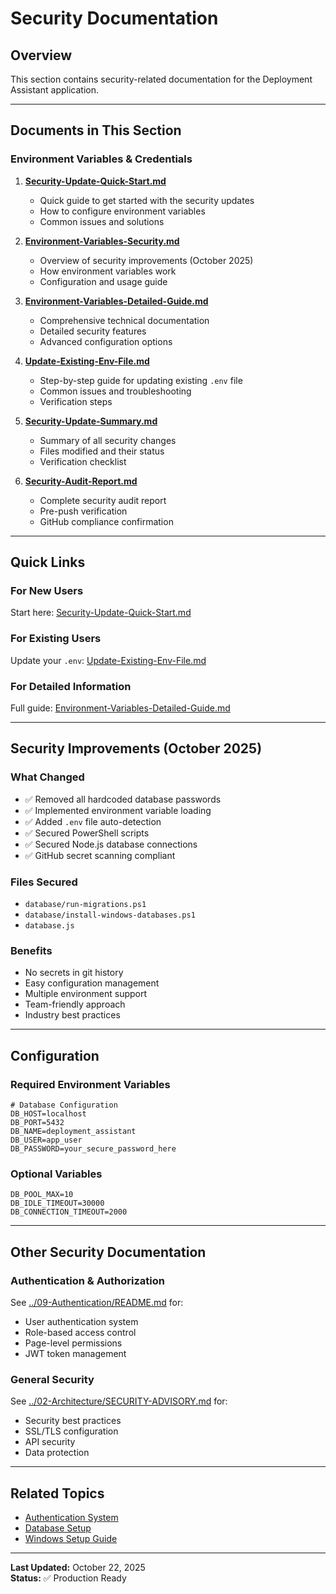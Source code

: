 # Security Documentation

## Overview

This section contains security-related documentation for the Deployment Assistant application.

---

## Documents in This Section

### Environment Variables & Credentials

1. **[Security-Update-Quick-Start.md](./Security-Update-Quick-Start.md)**
   - Quick guide to get started with the security updates
   - How to configure environment variables
   - Common issues and solutions

2. **[Environment-Variables-Security.md](./Environment-Variables-Security.md)**
   - Overview of security improvements (October 2025)
   - How environment variables work
   - Configuration and usage guide

3. **[Environment-Variables-Detailed-Guide.md](./Environment-Variables-Detailed-Guide.md)**
   - Comprehensive technical documentation
   - Detailed security features
   - Advanced configuration options

4. **[Update-Existing-Env-File.md](./Update-Existing-Env-File.md)**
   - Step-by-step guide for updating existing `.env` file
   - Common issues and troubleshooting
   - Verification steps

5. **[Security-Update-Summary.md](./Security-Update-Summary.md)**
   - Summary of all security changes
   - Files modified and their status
   - Verification checklist

6. **[Security-Audit-Report.md](./Security-Audit-Report.md)**
   - Complete security audit report
   - Pre-push verification
   - GitHub compliance confirmation

---

## Quick Links

### For New Users
Start here: [Security-Update-Quick-Start.md](./Security-Update-Quick-Start.md)

### For Existing Users
Update your `.env`: [Update-Existing-Env-File.md](./Update-Existing-Env-File.md)

### For Detailed Information
Full guide: [Environment-Variables-Detailed-Guide.md](./Environment-Variables-Detailed-Guide.md)

---

## Security Improvements (October 2025)

### What Changed
- ✅ Removed all hardcoded database passwords
- ✅ Implemented environment variable loading
- ✅ Added `.env` file auto-detection
- ✅ Secured PowerShell scripts
- ✅ Secured Node.js database connections
- ✅ GitHub secret scanning compliant

### Files Secured
- `database/run-migrations.ps1`
- `database/install-windows-databases.ps1`
- `database.js`

### Benefits
- No secrets in git history
- Easy configuration management
- Multiple environment support
- Team-friendly approach
- Industry best practices

---

## Configuration

### Required Environment Variables

```env
# Database Configuration
DB_HOST=localhost
DB_PORT=5432
DB_NAME=deployment_assistant
DB_USER=app_user
DB_PASSWORD=your_secure_password_here
```

### Optional Variables

```env
DB_POOL_MAX=10
DB_IDLE_TIMEOUT=30000
DB_CONNECTION_TIMEOUT=2000
```

---

## Other Security Documentation

### Authentication & Authorization
See [../09-Authentication/README.md](../09-Authentication/README.md) for:
- User authentication system
- Role-based access control
- Page-level permissions
- JWT token management

### General Security
See [../02-Architecture/SECURITY-ADVISORY.md](../02-Architecture/SECURITY-ADVISORY.md) for:
- Security best practices
- SSL/TLS configuration
- API security
- Data protection

---

## Related Topics

- [Authentication System](../09-Authentication/README.md)
- [Database Setup](../04-Database/Database-README.md)
- [Windows Setup Guide](../04-Database/Windows-Database-Setup-Guide.md)

---

**Last Updated:** October 22, 2025  
**Status:** ✅ Production Ready

